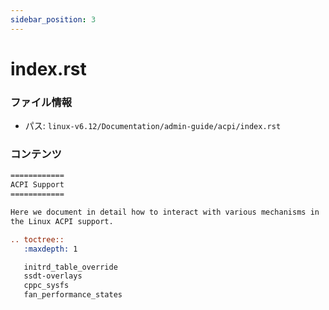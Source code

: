 ```yaml
---
sidebar_position: 3
---
```

# index.rst

### ファイル情報

- パス: `linux-v6.12/Documentation/admin-guide/acpi/index.rst`

### コンテンツ

```rst
============
ACPI Support
============

Here we document in detail how to interact with various mechanisms in
the Linux ACPI support.

.. toctree::
   :maxdepth: 1

   initrd_table_override
   ssdt-overlays
   cppc_sysfs
   fan_performance_states

```
